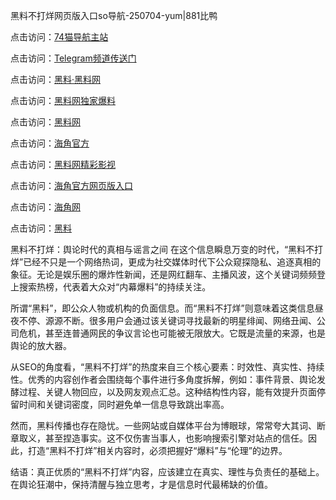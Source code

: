 黑料不打烊网页版入口so导航-250704-yum|881比鸭

点击访问：<a href="https://74mao.com/">74猫导航主站</a>

点击访问：<a href="https://74mao.com/">Telegram频道传送门</a>

点击访问：<a href="https://heiliaolvzlu3.pages.dev">黑料·黑料网</a>

点击访问：<a href="https://heiliaoyvnrda.pages.dev">黑料网独家爆料</a>

点击访问：<a href="https://haef.pages.dev/">黑料网</a>

点击访问：<a href="https://gdas.pages.dev/">海角官方</a>

点击访问：<a href="https://sdfsh.pages.dev/">黑料网精彩影视</a>

点击访问：<a href="https://sdbsd.pages.dev/">海角官方网页版入口</a>

点击访问：<a href="https://ert-6he.pages.dev/">海角网</a>

点击访问：<a href="https://gbs-3wd.pages.dev/">黑料</a>

黑料不打烊：舆论时代的真相与谣言之间
在这个信息瞬息万变的时代，“黑料不打烊”已经不只是一个网络热词，更成为社交媒体时代下公众窥探隐私、追逐真相的象征。无论是娱乐圈的爆炸性新闻，还是网红翻车、主播风波，这个关键词频频登上搜索热榜，代表着大众对“内幕爆料”的持续关注。

所谓“黑料”，即公众人物或机构的负面信息。而“黑料不打烊”则意味着这类信息昼夜不停、源源不断。很多用户会通过该关键词寻找最新的明星绯闻、网络丑闻、公司危机，甚至连普通网民的争议言论也可能被无限放大。它既是流量的来源，也是舆论的放大器。

从SEO的角度看，“黑料不打烊”的热度来自三个核心要素：时效性、真实性、持续性。优秀的内容创作者会围绕每个事件进行多角度拆解，例如：事件背景、舆论发酵过程、关键人物回应，以及网友观点汇总。这种结构性内容，能有效提升页面停留时间和关键词密度，同时避免单一信息导致跳出率高。

然而，黑料传播也存在隐忧。一些网站或自媒体平台为博眼球，常常夸大其词、断章取义，甚至捏造事实。这不仅伤害当事人，也影响搜索引擎对站点的信任。因此，打造“黑料不打烊”相关内容时，必须把握好“爆料”与“伦理”的边界。

结语：真正优质的“黑料不打烊”内容，应该建立在真实、理性与负责任的基础上。在舆论狂潮中，保持清醒与独立思考，才是信息时代最稀缺的价值。
